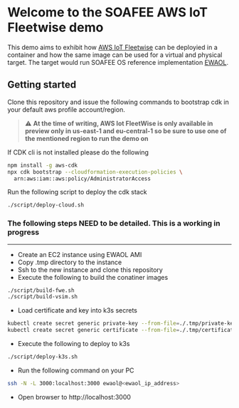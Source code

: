 # Welcome to the SOAFEE AWS IoT Fleetwise demo

This demo aims to exhibit how [AWS IoT Fleetwise](https://aws.amazon.com/iot-fleetwise) can be deployied in a container and how the same image can be used for a virtual and physical target. The target would run SOAFEE OS reference implementation [EWAOL](https://github.com/aws4embeddedlinux/meta-aws-ewaol).

## Getting started

Clone this repository and issue the following commands to bootstrap cdk in your default aws profile account/region. 
> :warning: **At the time of writing, AWS Iot FleetWise is only available in preview only in us-east-1 and eu-central-1 so be sure to use one of the mentioned region to run the demo on**

If CDK cli is not installed please do the following

```sh
npm install -g aws-cdk
npx cdk bootstrap --cloudformation-execution-policies \
  arn:aws:iam::aws:policy/AdministratorAccess 
```

Run the following script to deploy the cdk stack

```sh
./script/deploy-cloud.sh
```

### The following steps NEED to be detailed. This is a working in progress
----
 
- Create an EC2 instance using EWAOL AMI
- Copy .tmp directory to the instance
- Ssh to the new instance and clone this repository
- Execute the following to build the conatiner images
```sh
./script/build-fwe.sh
./script/build-vsim.sh
```
- Load certificate and key into k3s secrets
```sh
kubectl create secret generic private-key --from-file=./.tmp/private-key.key
kubectl create secret generic certificate --from-file=./.tmp/certificate.pem
```
- Execute the following to deploy to k3s
```sh
./script/deploy-k3s.sh
```
- Run the following command on your PC
```sh
ssh -N -L 3000:localhost:3000 ewaol@<ewaol_ip_address>
```
- Open browser to http://localhost:3000
